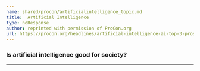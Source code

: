 ```yaml
---
name: shared/procon/artificialintelligence_topic.md
title:  Artificial Intelligence 
type: noResponse
author: reprinted with permission of ProCon.org
url: https://procon.org/headlines/artificial-intelligence-ai-top-3-pros-and-cons/ 
---
```


###  Is artificial intelligence good for society?

---

